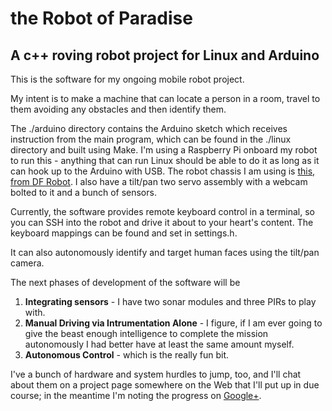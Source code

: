 the Robot of Paradise
=====

A c++ roving robot project for Linux and Arduino
-----

This is the software for my ongoing mobile robot project.

My intent is to make a machine that can locate a person in a room, travel to them avoiding any obstacles and then identify them.

The ./arduino directory contains the Arduino sketch which receives instruction from the main program, which can be found in the ./linux directory and built using Make.  I'm using a Raspberry Pi onboard my robot to run this - anything that can run Linux should be able to do it as long as it can hook up to the Arduino with USB.  The robot chassis I am using is [this, from DF Robot](http://www.dfrobot.com/index.php?route=product/product&filter_name=pirate%204wd&product_id=97#.U6ixLnVdUbw).  I also have a tilt/pan two servo assembly with a webcam bolted to it and a bunch of sensors.

Currently, the software provides remote keyboard control in a terminal, so you can SSH into the robot and drive it about to your heart's content.  The keyboard mappings can be found and set in settings.h.

It can also autonomously identify and target human faces using the tilt/pan camera.

The next phases of development of the software will be 

1. **Integrating sensors** - I have two sonar modules and three PIRs to play with.
2. **Manual Driving via Intrumentation Alone** - I figure, if I am ever going to give the beast enough intelligence to complete the mission autonomously I had better have at least the same amount myself.
3. **Autonomous Control** - which is the really fun bit.

I've a bunch of hardware and system hurdles to jump, too, and I'll chat about them on
a project page somewhere on the Web that I'll put up in due course; in the meantime I'm noting the progress on [Google+](https://plus.google.com/u/0/+AlexLydiate/posts).

